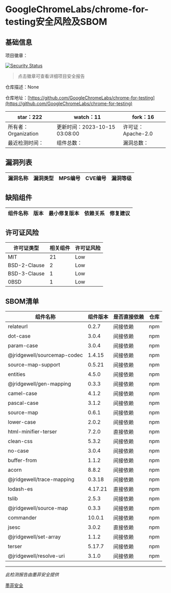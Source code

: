 # GoogleChromeLabs/chrome-for-testing安全风险及SBOM

## 基础信息

项目徽章：

[![Security Status](https://www.murphysec.com/platform3/v31/badge/1713270965077147648.svg)](https://www.murphysec.com/console/report/1692605980176437248/1713270965077147648)

> 点击徽章可查看详细项目安全报告

仓库描述：None

仓库地址：[https://github.com/GoogleChromeLabs/chrome-for-testing](https://github.com/GoogleChromeLabs/chrome-for-testing)

| star：222 | watch：11 | fork：16 |
| ----------- | -------------- | ------------ |
| 所有者：Organization | 更新时间：2023-10-15 03:08:00 | 许可证：Apache-2.0 |
| 最近检测时间： | 组件总数： | 漏洞总数： |




## 漏洞列表

| 漏洞名称 | 漏洞类型 | MPS编号 | CVE编号 | 漏洞等级 |
| ------- | ------ | ------- | ------ | ----- |





## 缺陷组件

| 组件名称 | 版本 | 最小修复版本 | 依赖关系 | 修复建议 |
| -------- | ---- | ------------ | -------- | -------- |





## 许可证风险

| 许可证类型 | 相关组件 | 许可证风险 |
| ---------- | -------- | ---------- |
|MIT|21|Low|
|BSD-2-Clause|2|Low|
|BSD-3-Clause|1|Low|
|0BSD|1|Low|




## SBOM清单

| 组件名称 | 组件版本 | 是否直接依赖 | 仓库 |
| -------- | -------- | ------------ | ---- |
|relateurl|0.2.7|间接依赖|npm|
|dot-case|3.0.4|间接依赖|npm|
|param-case|3.0.4|间接依赖|npm|
|@jridgewell/sourcemap-codec|1.4.15|间接依赖|npm|
|source-map-support|0.5.21|间接依赖|npm|
|entities|4.5.0|间接依赖|npm|
|@jridgewell/gen-mapping|0.3.3|间接依赖|npm|
|camel-case|4.1.2|间接依赖|npm|
|pascal-case|3.1.2|间接依赖|npm|
|source-map|0.6.1|间接依赖|npm|
|lower-case|2.0.2|间接依赖|npm|
|html-minifier-terser|7.2.0|直接依赖|npm|
|clean-css|5.3.2|间接依赖|npm|
|no-case|3.0.4|间接依赖|npm|
|buffer-from|1.1.2|间接依赖|npm|
|acorn|8.8.2|间接依赖|npm|
|@jridgewell/trace-mapping|0.3.18|间接依赖|npm|
|lodash-es|4.17.21|直接依赖|npm|
|tslib|2.5.3|间接依赖|npm|
|@jridgewell/source-map|0.3.3|间接依赖|npm|
|commander|10.0.1|间接依赖|npm|
|jsesc|3.0.2|直接依赖|npm|
|@jridgewell/set-array|1.1.2|间接依赖|npm|
|terser|5.17.7|间接依赖|npm|
|@jridgewell/resolve-uri|3.1.0|间接依赖|npm|


------

*此检测报告由墨菲安全提供*

[墨菲安全](www.murphysec.com)